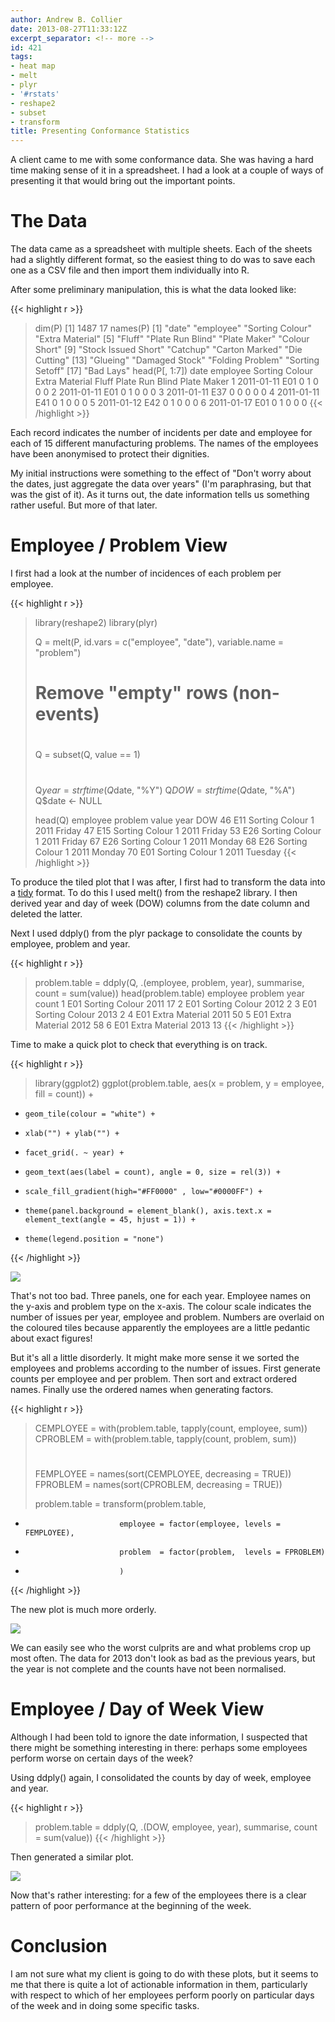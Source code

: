 ```yaml
---
author: Andrew B. Collier
date: 2013-08-27T11:33:12Z
excerpt_separator: <!-- more -->
id: 421
tags:
- heat map
- melt
- plyr
- '#rstats'
- reshape2
- subset
- transform
title: Presenting Conformance Statistics
---
```


A client came to me with some conformance data. She was having a hard time making sense of it in a spreadsheet. I had a look at a couple of ways of presenting it that would bring out the important points.

# The Data

The data came as a spreadsheet with multiple sheets. Each of the sheets had a slightly different format, so the easiest thing to do was to save each one as a CSV file and then import them individually into R.

After some preliminary manipulation, this is what the data looked like:

{{< highlight r >}}
> dim(P)
[1] 1487   17
> names(P)
 [1] "date"               "employee"           "Sorting Colour"     "Extra Material"
 [5] "Fluff"              "Plate Run Blind"    "Plate Maker"        "Colour Short"
 [9] "Stock Issued Short" "Catchup"            "Carton Marked"      "Die Cutting"
[13] "Glueing"            "Damaged Stock"      "Folding Problem"    "Sorting Setoff"
[17] "Bad Lays"
> head(P[, 1:7])
        date employee Sorting Colour Extra Material Fluff Plate Run Blind Plate Maker
1 2011-01-11      E01              0              1     0               0           0
2 2011-01-11      E01              0              1     0               0           0
3 2011-01-11      E37              0              0     0               0           0
4 2011-01-11      E41              0              1     0               0           0
5 2011-01-12      E42              0              1     0               0           0
6 2011-01-17      E01              0              1     0               0           0
{{< /highlight >}}

Each record indicates the number of incidents per date and employee for each of 15 different manufacturing problems. The names of the employees have been anonymised to protect their dignities.

My initial instructions were something to the effect of "Don't worry about the dates, just aggregate the data over years" (I'm paraphrasing, but that was the gist of it). As it turns out, the date information tells us something rather useful. But more of that later.

# Employee / Problem View

I first had a look at the number of incidences of each problem per employee.

{{< highlight r >}}
 > library(reshape2)
> library(plyr)
>
> Q = melt(P, id.vars = c("employee", "date"), variable.name = "problem")
> #
> # Remove "empty" rows (non-events)
> #
> Q = subset(Q, value == 1)
> #
> Q$year = strftime(Q$date, "%Y")
> Q$DOW = strftime(Q$date, "%A")
> Q$date &lt;- NULL
>
> head(Q)
   employee        problem value year     DOW
46      E11 Sorting Colour     1 2011  Friday
47      E15 Sorting Colour     1 2011  Friday
53      E26 Sorting Colour     1 2011  Friday
67      E26 Sorting Colour     1 2011  Monday
68      E26 Sorting Colour     1 2011  Monday
70      E01 Sorting Colour     1 2011 Tuesday
{{< /highlight >}}

To produce the tiled plot that I was after, I first had to transform the data into a [tidy](http://vita.had.co.nz/papers/tidy-data.pdf)&nbsp;format. To do this I used melt() from the reshape2 library. I then derived year and day of week (DOW) columns from the date column and deleted the latter.

Next I used ddply() from the plyr package to consolidate the counts by employee, problem and year.

{{< highlight r >}}
> problem.table = ddply(Q, .(employee, problem, year), summarise, count = sum(value))
> head(problem.table)
  employee        problem year count
1      E01 Sorting Colour 2011    17
2      E01 Sorting Colour 2012     2
3      E01 Sorting Colour 2013     2
4      E01 Extra Material 2011    50
5      E01 Extra Material 2012    58
6      E01 Extra Material 2013    13
{{< /highlight >}}

Time to make a quick plot to check that everything is on track.

{{< highlight r >}}
> library(ggplot2)
> ggplot(problem.table, aes(x = problem, y = employee, fill = count)) +
+     geom_tile(colour = "white") +
+     xlab("") + ylab("") +
+     facet_grid(. ~ year) +
+     geom_text(aes(label = count), angle = 0, size = rel(3)) +
+     scale_fill_gradient(high="#FF0000" , low="#0000FF") +
+     theme(panel.background = element_blank(), axis.text.x = element_text(angle = 45, hjust = 1)) +
+     theme(legend.position = "none")
{{< /highlight >}}

<img src="/img/2013/08/heatmap-employee-problem-unsorted.png">

That's not too bad. Three panels, one for each year. Employee names on the y-axis and problem type on the x-axis. The colour scale indicates the number of issues per year, employee and problem. Numbers are overlaid on the coloured tiles because apparently the employees are a little pedantic about exact figures!

But it's all a little disorderly. It might make more sense it we sorted the employees and problems according to the number of issues. First generate counts per employee and per problem. Then sort and extract ordered names. Finally use the ordered names when generating factors.

{{< highlight r >}}
> CEMPLOYEE = with(problem.table, tapply(count, employee, sum))
> CPROBLEM  = with(problem.table, tapply(count, problem, sum))
> #
> FEMPLOYEE = names(sort(CEMPLOYEE, decreasing = TRUE))
> FPROBLEM  = names(sort(CPROBLEM, decreasing = TRUE))
>
> problem.table = transform(problem.table,
+                          employee = factor(employee, levels = FEMPLOYEE),
+                          problem  = factor(problem,  levels = FPROBLEM)
+                          )
{{< /highlight >}}

The new plot is much more orderly.

<img src="/img/2013/08/heatmap-employee-problem.png">

We can easily see who the worst culprits are and what problems crop up most often. The data for 2013 don't look as bad as the previous years, but the year is not complete and the counts have not been normalised.

# Employee / Day of Week View

Although I had been told to ignore the date information, I suspected that there might be something interesting in there: perhaps some employees perform worse on certain days of the week?

Using ddply() again, I consolidated the counts by day of week, employee and year.

{{< highlight r >}}
> problem.table = ddply(Q, .(DOW, employee, year), summarise, count = sum(value))
{{< /highlight >}}

Then generated a similar plot.

<img src="/img/2013/08/heatmap-employee-dow1.png">

Now that's rather interesting: for a few of the employees there is a clear pattern of poor performance at the beginning of the week.

# Conclusion

I am not sure what my client is going to do with these plots, but it seems to me that there is quite a lot of actionable information in them, particularly with respect to which of her employees perform poorly on particular days of the week and in doing some specific tasks.
